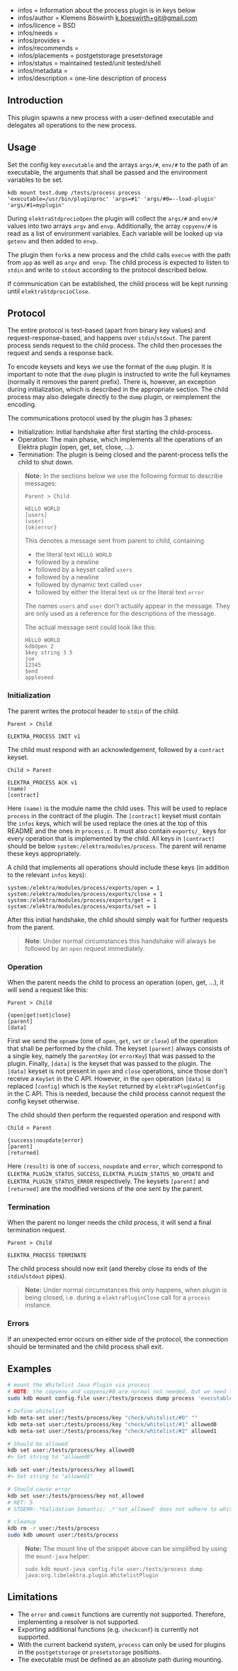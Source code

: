 - infos = Information about the process plugin is in keys below
- infos/author = Klemens Böswirth <k.boeswirth+git@gmail.com>
- infos/licence = BSD
- infos/needs =
- infos/provides =
- infos/recommends =
- infos/placements = postgetstorage presetstorage
- infos/status = maintained tested/unit tested/shell
- infos/metadata =
- infos/description = one-line description of process

## Introduction

This plugin spawns a new process with a user-defined executable and delegates all operations to the new process.

## Usage

Set the config key `executable` and the arrays `args/#`, `env/#` to the path of an executable, the arguments that shall be passed and the environment variables to be set.

```
kdb mount test.dump /tests/process process 'executable=/usr/bin/pluginproc' 'args=#1' 'args/#0=--load-plugin' 'args/#1=myplugin'
```

During `elektraStdprocioOpen` the plugin will collect the `args/#` and `env/#` values into two arrays `argv` and `envp`.
Additionally, the array `copyenv/#` is read as a list of environment variables.
Each variable will be looked up via `getenv` and then added to `envp`.

The plugin then `fork`s a new process and the child calls `execve` with the path from `app` as well as `argv` and` envp`.
The child process is expected to listen to `stdin` and write to `stdout` according to the protocol described below.

If communication can be established, the child process will be kept running until `elektraStdprocioClose`.

## Protocol

The entire protocol is text-based (apart from binary key values) and request-response-based, and happens over `stdin`/`stdout`.
The parent process sends request to the child process.
The child then processes the request and sends a response back.

To encode keysets and keys we use the format of the `dump` plugin.
It is important to note that the `dump` plugin is instructed to write the full keynames (normally it removes the parent prefix).
There is, however, an exception during initialization, which is described in the appropriate section.
The child process may also delegate directly to the `dump` plugin, or reimplement the encoding.

The communications protocol used by the plugin has 3 phases:

- Initialization: Initial handshake after first starting the child-process.
- Operation: The main phase, which implements all the operations of an Elektra plugin (open, get, set, close, ...).
- Termination: The plugin is being closed and the parent-process tells the child to shut down.

> **Note:** In the sections below we use the following format to describe messages:
>
> ```
> Parent > Child
>
> HELLO WORLD
> [users]
> (user)
> {ok|error}
> ```
>
> This denotes a message sent from parent to child, containing
>
> - the literal text `HELLO WORLD`
> - followed by a newline
> - followed by a keyset called `users`
> - followed by a newline
> - followed by dynamic text called `user`
> - followed by either the literal text `ok` or the literal text `error`
>
> The names `users` and `user` don't actually appear in the message.
> They are only used as a reference for the descriptions of the message.
>
> The actual message sent could look like this:
>
> ```
> HELLO WORLD
> kdbOpen 2
> $key string 3 5
> joe
> 12345
> $end
> appleseed
> ```

### Initialization

The parent writes the protocol header to `stdin` of the child.

```
Parent > Child

ELEKTRA_PROCESS INIT v1
```

The child must respond with an acknowledgement, followed by a `contract` keyset.

```
Child > Parent

ELEKTRA_PROCESS ACK v1
(name)
[contract]
```

Here `(name)` is the module name the child uses.
This will be used to replace `process` in the contract of the plugin.
The `[contract]` keyset must contain the `infos` keys, which will be used replace the ones at the top of this README and the ones in `process.c`.
It must also contain `exports/_` keys for every operation that is implemented by the child.
All keys in `[contract]` should be below `system:/elektra/modules/process`.
The parent will rename these keys appropriately.

A child that implements all operations should include these keys (in addition to the relevant `infos` keys):

```
system:/elektra/modules/process/exports/open = 1
system:/elektra/modules/process/exports/close = 1
system:/elektra/modules/process/exports/get = 1
system:/elektra/modules/process/exports/set = 1
```

After this initial handshake, the child should simply wait for further requests from the parent.

> **Note**: Under normal circumstances this handshake will always be followed by an `open` request immediately.

### Operation

When the parent needs the child to process an operation (open, get, ...), it will send a request like this:

```
Parent > Child

{open|get|set|close}
[parent]
[data]
```

First we send the `opname` (one of `open`, `get`, `set` or `close`) of the operation that shall be performed by the child.
The keyset `[parent]` always consists of a single key, namely the `parentKey` (or `errorKey`) that was passed to the plugin.
Finally, `[data]` is the keyset that was passed to the plugin.
The `[data]` keyset is not present in `open` and `close` operations, since those don't receive a `KeySet` in the C API.
However, in the `open` operation `[data]` is replaced `[config]` which is the `KeySet` returned by `elektraPluginGetConfig` in the C API.
This is needed, because the child process cannot request the config keyset otherwise.

The child should then perform the requested operation and respond with

```
Child > Parent

{success|noupdate|error}
[parent]
[returned]
```

Here `(result)` is one of `success`, `noupdate` and `error`, which correspond to `ELEKTRA_PLUGIN_STATUS_SUCCESS`, `ELEKTRA_PLUGIN_STATUS_NO_UPDATE` and `ELEKTRA_PLUGIN_STATUS_ERROR` respectively.
The keysets `[parent]` and `[returned]` are the modified versions of the one sent by the parent.

### Termination

When the parent no longer needs the child process, it will send a final termination request.

```
Parent > Child

ELEKTRA_PROCESS TERMINATE
```

The child process should now exit (and thereby close its ends of the `stdin`/`stdout` pipes).

> **Note:** Under normal circumstances this only happens, when plugin is being closed, i.e. during a `elektraPluginClose` call for a `process` instance.

### Errors

If an unexpected error occurs on either side of the protocol, the connection should be terminated and the child process shall exit.

## Examples

```sh
# mount the Whitelist Java Plugin via process
# NOTE: the copyenv and copyenv/#0 are normal not needed, but we need them to make this script work as an automated test
sudo kdb mount config.file user:/tests/process dump process 'executable=/usr/bin/java' 'args=#3' 'args/#0=-cp' "args/#1=$BUILD_DIR/src/bindings/jna/plugins/whitelist/build/libs/whitelist-$(kdb --version | sed -nE 's/KDB_VERSION: (.+)/\1/gp')-all.jar" 'args/#2=org.libelektra.process.PluginProcess' 'args/#3=org.libelektra.plugin.WhitelistPlugin' 'copyenv=#0' "copyenv/#0=LD_LIBRARY_PATH"

# Define whitelist
kdb meta-set user:/tests/process/key "check/whitelist/#0" ""
kdb meta-set user:/tests/process/key "check/whitelist/#1" allowed0
kdb meta-set user:/tests/process/key "check/whitelist/#2" allowed1

# Should be allowed
kdb set user:/tests/process/key allowed0
#> Set string to "allowed0"

kdb set user:/tests/process/key allowed1
#> Set string to "allowed1"

# Should cause error
kdb set user:/tests/process/key not_allowed
# RET: 5
# STDERR:.*Validation Semantic: .*'not_allowed' does not adhere to whitelist.*

# cleanup
kdb rm -r user:/tests/process
sudo kdb umount user:/tests/process
```

> **Note:** The mount line of the snippet above can be simplified by using the `mount-java` helper:
>
> ```
> sudo kdb mount-java config.file user:/tests/process dump java:org.libelektra.plugin.WhitelistPlugin
> ```

## Limitations

- The `error` and `commit` functions are currently not supported. Therefore, implementing a resolver is not supported.
- Exporting additional functions (e.g. `checkconf`) is currently not supported.
- With the current backend system, `process` can only be used for plugins in the `postgetstorage` or `presetstorage` positions.
- The executable must be defined as an absolute path during mounting.
